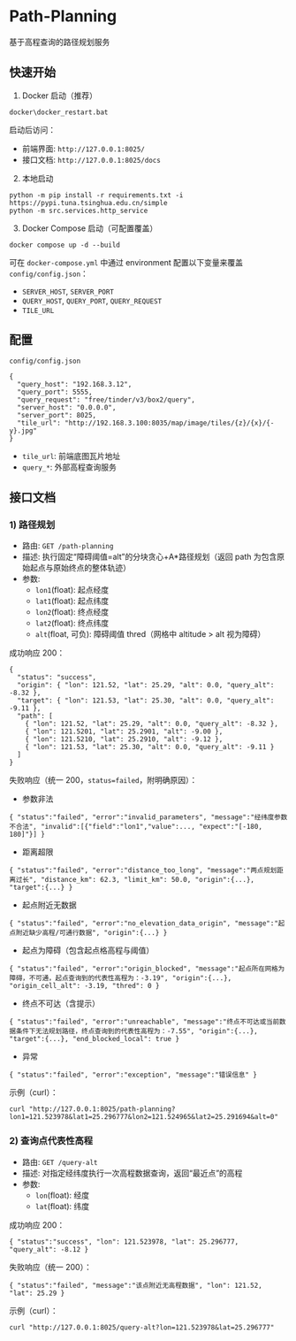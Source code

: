 # Path-Planning
基于高程查询的路径规划服务

## 快速开始

1) Docker 启动（推荐）

```
docker\docker_restart.bat
```

启动后访问：

- 前端界面: `http://127.0.0.1:8025/`
- 接口文档: `http://127.0.0.1:8025/docs`

2) 本地启动

```
python -m pip install -r requirements.txt -i https://pypi.tuna.tsinghua.edu.cn/simple
python -m src.services.http_service
```

3) Docker Compose 启动（可配置覆盖）

```
docker compose up -d --build
```

可在 `docker-compose.yml` 中通过 environment 配置以下变量来覆盖 `config/config.json`：

- `SERVER_HOST`, `SERVER_PORT`
- `QUERY_HOST`, `QUERY_PORT`, `QUERY_REQUEST`
- `TILE_URL`


## 配置

`config/config.json`

```
{
  "query_host": "192.168.3.12",
  "query_port": 5555,
  "query_request": "free/tinder/v3/box2/query",
  "server_host": "0.0.0.0",
  "server_port": 8025,
  "tile_url": "http://192.168.3.100:8035/map/image/tiles/{z}/{x}/{-y}.jpg"
}
```

- `tile_url`: 前端底图瓦片地址
- `query_*`: 外部高程查询服务


## 接口文档

### 1) 路径规划

- 路由: `GET /path-planning`
- 描述: 执行固定“障碍阈值=alt”的分块贪心+A*路径规划（返回 path 为包含原始起点与原始终点的整体轨迹）
- 参数:
  - `lon1`(float): 起点经度
  - `lat1`(float): 起点纬度
  - `lon2`(float): 终点经度
  - `lat2`(float): 终点纬度
  - `alt`(float, 可负): 障碍阈值 thred（网格中 altitude > alt 视为障碍）

成功响应 200：

```
{
  "status": "success",
  "origin": { "lon": 121.52, "lat": 25.29, "alt": 0.0, "query_alt": -8.32 },
  "target": { "lon": 121.53, "lat": 25.30, "alt": 0.0, "query_alt": -9.11 },
  "path": [
    { "lon": 121.52, "lat": 25.29, "alt": 0.0, "query_alt": -8.32 },
    { "lon": 121.5201, "lat": 25.2901, "alt": -9.00 },
    { "lon": 121.5210, "lat": 25.2910, "alt": -9.12 },
    { "lon": 121.53, "lat": 25.30, "alt": 0.0, "query_alt": -9.11 }
  ]
}
```

失败响应（统一 200，`status=failed`，附明确原因）：

- 参数非法

```
{ "status":"failed", "error":"invalid_parameters", "message":"经纬度参数不合法", "invalid":[{"field":"lon1","value":..., "expect":"[-180, 180]"}] }
```

- 距离超限

```
{ "status":"failed", "error":"distance_too_long", "message":"两点规划距离过长", "distance_km": 62.3, "limit_km": 50.0, "origin":{...}, "target":{...} }
```

- 起点附近无数据

```
{ "status":"failed", "error":"no_elevation_data_origin", "message":"起点附近缺少高程/可通行数据", "origin":{...} }
```

- 起点为障碍（包含起点格高程与阈值）

```
{ "status":"failed", "error":"origin_blocked", "message":"起点所在网格为障碍，不可通，起点查询到的代表性高程为：-3.19", "origin":{...}, "origin_cell_alt": -3.19, "thred": 0 }
```

- 终点不可达（含提示）

```
{ "status":"failed", "error":"unreachable", "message":"终点不可达或当前数据条件下无法规划路径，终点查询到的代表性高程为：-7.55", "origin":{...}, "target":{...}, "end_blocked_local": true }
```

- 异常

```
{ "status":"failed", "error":"exception", "message":"错误信息" }
```

示例（curl）：

```
curl "http://127.0.0.1:8025/path-planning?lon1=121.523978&lat1=25.296777&lon2=121.524965&lat2=25.291694&alt=0"
```


### 2) 查询点代表性高程

- 路由: `GET /query-alt`
- 描述: 对指定经纬度执行一次高程数据查询，返回“最近点”的高程
- 参数:
  - `lon`(float): 经度
  - `lat`(float): 纬度

成功响应 200：

```
{ "status":"success", "lon": 121.523978, "lat": 25.296777, "query_alt": -8.12 }
```

失败响应（统一 200）：

```
{ "status":"failed", "message":"该点附近无高程数据", "lon": 121.52, "lat": 25.29 }
```

示例（curl）：

```
curl "http://127.0.0.1:8025/query-alt?lon=121.523978&lat=25.296777"
```
